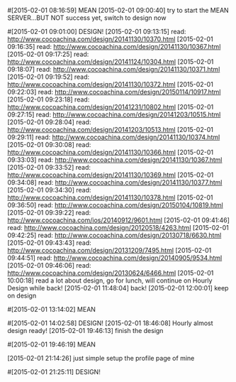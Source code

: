 #[2015-02-01 08:16:59] MEAN
[2015-02-01 09:00:40] try to start the MEAN SERVER...BUT NOT success yet, switch to design now

#[2015-02-01 09:01:00] DESIGN!
[2015-02-01 09:13:15] read: http://www.cocoachina.com/design/20141130/10370.html
[2015-02-01 09:16:35] read: http://www.cocoachina.com/design/20141130/10367.html
[2015-02-01 09:17:25] read: http://www.cocoachina.com/design/20141124/10304.html
[2015-02-01 09:18:07] read: http://www.cocoachina.com/design/20141130/10371.html
[2015-02-01 09:19:52] read: http://www.cocoachina.com/design/20141130/10372.html
[2015-02-01 09:22:03] read: http://www.cocoachina.com/design/20150114/10917.html
[2015-02-01 09:23:18] read: http://www.cocoachina.com/design/20141231/10802.html
[2015-02-01 09:27:15] read: http://www.cocoachina.com/design/20141203/10515.html
[2015-02-01 09:28:04] read: http://www.cocoachina.com/design/20141203/10513.html
[2015-02-01 09:29:11] read: http://www.cocoachina.com/design/20141130/10374.html
[2015-02-01 09:30:08] read: http://www.cocoachina.com/design/20141130/10366.html
[2015-02-01 09:33:03] read: http://www.cocoachina.com/design/20141130/10367.html
[2015-02-01 09:33:52] read: http://www.cocoachina.com/design/20141130/10369.html
[2015-02-01 09:34:08] read: http://www.cocoachina.com/design/20141130/10377.html
[2015-02-01 09:34:30] read: http://www.cocoachina.com/design/20141130/10378.html
[2015-02-01 09:36:50] read: http://www.cocoachina.com/design/20150104/10819.html
[2015-02-01 09:39:22] read: http://www.cocoachina.com/ios/20140912/9601.html
[2015-02-01 09:41:46] read: http://www.cocoachina.com/design/20120518/4263.html
[2015-02-01 09:42:25] read: http://www.cocoachina.com/design/20130718/6630.html
[2015-02-01 09:43:43] read: http://www.cocoachina.com/design/20131209/7495.html
[2015-02-01 09:44:51] read: http://www.cocoachina.com/design/20140905/9534.html
[2015-02-01 09:46:06] read: http://www.cocoachina.com/design/20130624/6466.html
[2015-02-01 10:00:18] read a lot about design, go for lunch, will continue on Hourly Design while back!
[2015-02-01 11:48:04] back!
[2015-02-01 12:00:01] keep on design

#[2015-02-01 13:14:02] MEAN

#[2015-02-01 14:02:58] DESIGN!
[2015-02-01 18:46:08] Hourly almost design ready!
[2015-02-01 19:46:13] finish the design

#[2015-02-01 19:46:19] MEAN

[2015-02-01 21:14:26] just simple setup the profile page of mine

#[2015-02-01 21:25:11] DESIGN!
